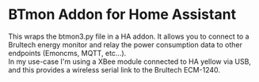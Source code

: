# BTmon Addon for Home Assistant

This wraps the btmon3.py file in a HA addon.  It allows you to connect to a Brultech energy monitor and relay the power consumption data to other endpoints (Emoncms, MQTT, etc...).  
In my use-case I'm using a XBee module connected to HA yellow via USB, and this provides a wireless serial link to the Brultech ECM-1240.

